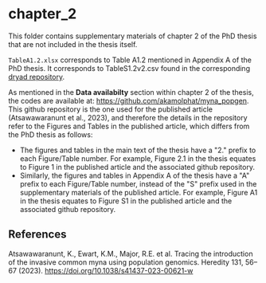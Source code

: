 # chapter_2

This folder contains supplementary materials of chapter 2 of the PhD thesis that are not included in the thesis itself.

`TableA1.2.xlsx` corresponds to Table A1.2 mentioned in Appendix A of the PhD thesis. It corresponds to TableS1.2v2.csv found in the corresponding [dryad repository](https://doi.org/10.5061/dryad.xsj3tx9m7).

As mentioned in the **Data availabilty** section within chapter 2 of the thesis, the codes are available at: https://github.com/akamolphat/myna_popgen. This github repository is the one used for the published article (Atsawawaranunt et al., 2023), and therefore the details in the repository refer to the Figures and Tables in the published article, which differs from the PhD thesis as follows:

* The figures and tables in the main text of the thesis have a "2." prefix to each Figure/Table number. For example, Figure 2.1 in the thesis equates to Figure 1 in the published article and the associated github repository. 
* Similarly, the figures and tables in Appendix A of the thesis have a "A" prefix to each Figure/Table number, instead of the "S" prefix used in the supplementary materials of the published article. For example, Figure A1 in the thesis equates to Figure S1 in the published article and the associated github repository.



## References
Atsawawaranunt, K., Ewart, K.M., Major, R.E. et al. Tracing the introduction of the invasive common myna using population genomics. Heredity 131, 56–67 (2023). https://doi.org/10.1038/s41437-023-00621-w

